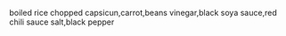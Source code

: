 boiled rice
chopped capsicun,carrot,beans
vinegar,black soya sauce,red chili sauce
salt,black pepper